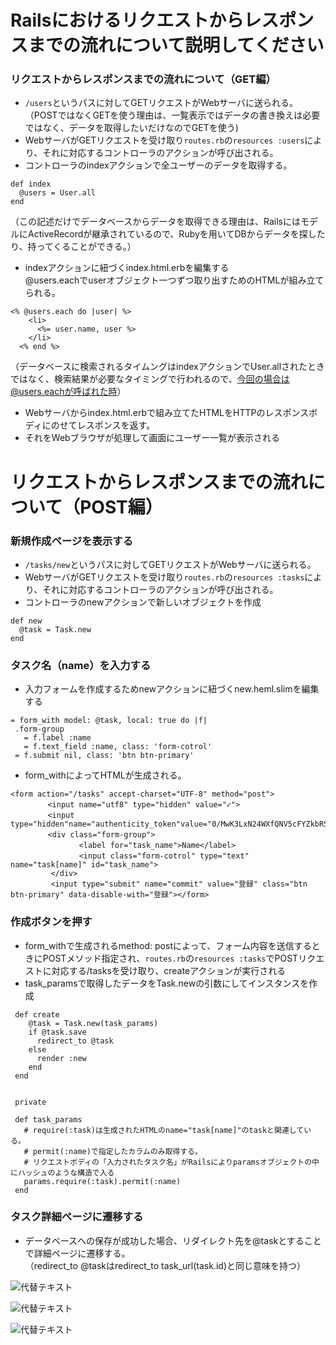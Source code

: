 # Railsにおけるリクエストからレスポンスまでの流れについて説明してください

### リクエストからレスポンスまでの流れについて（GET編）
- `/users`というパスに対してGETリクエストがWebサーバに送られる。<br>
（POSTではなくGETを使う理由は、一覧表示ではデータの書き換えは必要ではなく、データを取得したいだけなのでGETを使う)
- WebサーバがGETリクエストを受け取り`routes.rb`の`resources :users`により、それに対応するコントローラのアクションが呼び出される。
- コントローラのindexアクションで全ユーザーのデータを取得する。
```
def index
  @users = User.all
end
```
（この記述だけでデータベースからデータを取得できる理由は、RailsにはモデルにActiveRecordが継承されているので、Rubyを用いてDBからデータを探したり、持ってくることができる。）
- indexアクションに紐づくindex.html.erbを編集する<br>
@users.eachでuserオブジェクト一つずつ取り出すためのHTMLが組み立てられる。
```
<% @users.each do |user| %>
    <li>
      <%= user.name, user %>
    </li>
  <% end %>
```

（データベースに検索されるタイムングはindexアクションでUser.allされたときではなく、検索結果が必要なタイミングで行われるので、今回の場合は@users.eachが呼ばれた時）
- Webサーバからindex.html.erbで組み立てたHTMLをHTTPのレスポンスボディにのせてレスポンスを返す。
- それをWebブラウザが処理して画面にユーザー一覧が表示される

# リクエストからレスポンスまでの流れについて（POST編）
### 新規作成ページを表示する
- `/tasks/new`というパスに対してGETリクエストがWebサーバに送られる。
- WebサーバがGETリクエストを受け取り`routes.rb`の`resources :tasks`により、それに対応するコントローラのアクションが呼び出される。
- コントローラのnewアクションで新しいオブジェクトを作成
```
def new
  @task = Task.new
end
```
### タスク名（name）を入力する
- 入力フォームを作成するためnewアクションに紐づくnew.heml.slimを編集する
 ```
= form_with model: @task, local: true do |f|
  .form-group
    = f.label :name
    = f.text_field :name, class: 'form-cotrol'
  = f.submit nil, class: 'btn btn-primary'
```
- form_withによってHTMLが生成される。
```
<form action="/tasks" accept-charset="UTF-8" method="post">
　　　　　<input name="utf8" type="hidden" value="✓">
　　　　　<input　type="hidden"name="authenticity_token"value="0/MwK3LxN24WXfQNV5cFYZkbRSoRsL9QEomdh2h+Hr2BpWQqeW95LO7MM4ZZGoz56y+mHx0hMETSwAW18fqKvw==">
     　　<div class="form-group">
       　　　　　<label for="task_name">Name</label>
            　　<input class="form-cotrol" type="text" name="task[name]" id="task_name">
         </div>
         <input type="submit" name="commit" value="登録" class="btn btn-primary" data-disable-with="登録"></form>
```
### 作成ボタンを押す
- form_withで生成されるmethod: postによって、フォーム内容を送信するときにPOSTメソッド指定され、`routes.rb`の`resources :tasks`でPOSTリクエストに対応する/tasksを受け取り、createアクションが実行される
- task_paramsで取得したデータをTask.newの引数にしてインスタンスを作成
```
 def create
    @task = Task.new(task_params)
    if @task.save
      redirect_to @task
    else
      render :new
    end
 end
 
 
 private
 
 def task_params
   # require(:task)は生成されたHTMLのname="task[name]"のtaskと関連している。
   # permit(:name)で指定したカラムのみ取得する。
   # リクエストボディの「入力されたタスク名」がRailsによりparamsオブジェクトの中にハッシュのような構造で入る
   params.require(:task).permit(:name)
 end

```



### タスク詳細ページに遷移する
- データベースへの保存が成功した場合、リダイレクト先を@taskとすることで詳細ページに遷移する。<br>
（redirect_to @taskはredirect_to task_url(task.id)と同じ意味を持つ）

![代替テキスト](https://i.gyazo.com/4d39488e599c1751e722b29594b62144.jpg)

![代替テキスト](https://i.gyazo.com/25d4ac64cf21ac57515d06df90d2afc3.png)


![代替テキスト](https://i.gyazo.com/98ab7600e6ff9bdd0e54e71de51a9e72.png)

